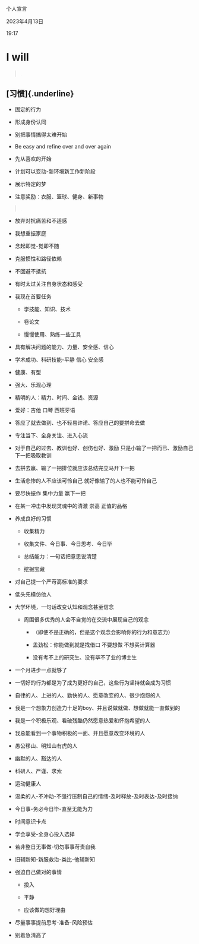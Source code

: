 个人宣言

2023年4月13日

19:17

**I will**
==========

> ![](../../../../assets/008_个人宣言_000.png)

**[​习惯]{.underline}**
-----------------------

-   固定的行为

-   形成身份认同

-   别把事情搞得太难开始

-   Be easy and refine over and over again

-   先从喜欢的开始

-   计划可以变动-新环境新工作新阶段

-   展示特定的梦

-   注意奖励：衣服、篮球、健身、新事物

> ![](../../../../assets/008_个人宣言_000.png)

-   放弃对抗痛苦和不适感

<!-- -->

-   我想重振家庭

-   念起即觉-觉即不随

-   克服惯性和路径依赖

-   不回避不抵抗

-   有时太过关注自身状态和感受

-   我现在首要任务

    -   学技能、知识、技术

    -   卷论文

    -   慢慢使用、熟练一些工具

<!-- -->

-   具有解决问题的能力、力量、安全感、信心

-   学术成功、科研技能-平静 信心 安全感

-   健康、有型

-   强大、乐观心理

-   精明的人：精力、时间、金钱、资源

-   爱好：吉他 口琴 西班牙语

<!-- -->

-   答应了就去做到、也不轻易许诺、答应自己的要拼命去做

<!-- -->

-   专注当下、全身关注、进入心流

-   对于自己的过去、教训也好、创伤也好、激励 只是小输了一把而已、激励自己下一把吸取教训

-   去拼去赢、输了一把排位就应该总结完立马开下一把

-   生活悲惨的人不应该可怜自己 就好像输了的人也不能可怜自己

-   要尽快振作 集中力量 赢下一把

-   在某一冲击中发现灵魂中的清澈 崇高 正值的品格

-   养成良好的习惯

    -   收集精力

    -   收集文件、今日事、今日思考、今日毕

    -   总结能力：一句话把意思说清楚

    -   挖掘宝藏

-   对自己提一个严苛高标准的要求

-   低头先模仿他人

-   大学环境，一句话改变认知和观念甚至信念

    -   周围很多优秀的人会不自觉的在交流中展现自己的观念

        -   （即便不是正确的，但是这个观念会影响你的行为和意志力）

        -   孟劲松：你能做到就是找借口 不要想做 不想买计算器

        -   没有考不上的研究生、没有毕不了业的博士生

-   一个月进步一点就够了

-   一切好的行为都是为了成为更好的自己，这些行为坚持就会成为习惯

-   自律的人、上进的人、勤快的人、愿意改变的人、很少抱怨的人

-   我是一个想象力创造力十足的boy、并且说做就做、想做就能一直做到的

-   我是一个积极乐观、看破残酷仍然愿意热爱和怀抱希望的人

-   我总能看到一个事物积极的一面、并且愿意改变环境的人

-   愚公移山、明知山有虎的人

-   幽默的人、豁达的人

-   科研人、严谨、求索

-   运动健康人

-   温柔的人-不冲动-不强行压制自己的情绪-及时释放-及时表达-及时接纳

-   今日事-务必今日毕-直至无能为力

-   时间意识卡点

-   学会享受-全身心投入选择

-   若非整日无事做-切勿事事苛责自我

-   旧辅新知-新服救治-类比-他辅新知

-   强迫自己做对的事情

    -   投入

    -   平静

    -   应该做的想好理由

<!-- -->

-   尽量事事提前思考-准备-风险预估

-   别着急清高了
